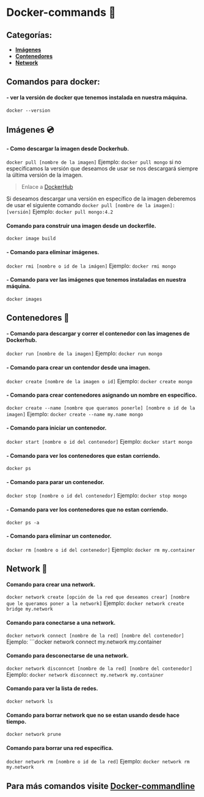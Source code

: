 # Docker-commands :whale:

## Categorías:
- [**Imágenes**](https://github.com/rgdnetwork/Docker/blob/Docker/Comandos.md#im%C3%A1genes-cd)
- [**Contenedores**](https://github.com/rgdnetwork/Docker/blob/Docker/Comandos.md#contenedores-department_store)
- [**Network**](https://github.com/rgdnetwork/Docker/blob/Docker/Comandos.md#network-link)

## Comandos para docker:

#### - ver la versión de docker que tenemos instalada en nuestra máquina.
```docker --version```

## Imágenes :cd:

#### - Como descargar la imagen desde Dockerhub.
```docker pull [nombre de la imagen]```
Ejemplo: ```docker pull mongo``` si no especificamos la versión que deseamos de usar se nos descargará siempre la última versión de la imagen.

> Enlace a [DockerHub](https://hub.docker.com/)

Si deseamos descargar una versión en específico de la imagen deberemos de usar el siguiente comando ```docker pull [nombre de la imagen]:[versión]```
Ejemplo: ```docker pull mongo:4.2```

#### Comando para construir una imagen desde un dockerfile.
```docker image build```

#### - Comando para eliminar imágenes.
```docker rmi [nombre o id de la imágen]```
Ejemplo: ```docker rmi mongo```

#### - Comando para ver las imágenes que tenemos instaladas en nuestra máquina.
```docker images```

## Contenedores :department_store:

#### - Comando para descargar y correr el contenedor con las imagenes de Dockerhub.
```docker run [nombre de la imagen]``` 
Ejemplo: ```docker run mongo```

#### - Comando para crear un contendor desde una imagen.
```docker create [nombre de la imagen o id]``` Ejemplo: ```docker create mongo```

#### - Comando para crear contenedores asignando un nombre en específico.
```docker create --name [nombre que queramos ponerle] [nombre o id de la imagen]```
Ejemplo: ```docker create --name my.name mongo```

#### - Comando para iniciar un contenedor.
```docker start [nombre o id del contenedor]```
Ejemplo: ```docker start mongo```

#### - Comando para ver los contenedores que estan corriendo.
```docker ps```

#### - Comando para parar un contenedor.
```docker stop [nombre o id del contenedor]```
Ejemplo: ```docker stop mongo```

#### - Comando para ver los contenedores que no estan corriendo.
```docker ps -a```

#### - Comando para eliminar un contenedor.
```docker rm [nombre o id del contenedor]```
Ejemplo: ```docker rm my.container```

## Network :link:

#### Comando para crear una network.
```docker network create [opción de la red que deseamos crear] [nombre que le queramos poner a la network]```
Ejemplo: ```docker network create bridge my.network```

#### Comando para conectarse a una network.
```docker network connect [nombre de la red] [nombre del contenedor]```
Ejemplo: ```docker network connect my.network my.container 

#### Comando para desconectarse de una network.
```docker network disconncet [nombre de la red] [nombre del contenedor]```
Ejemplo: ```docker network disconnect my.network my.container```

#### Comando para ver la lista de redes.
```docker network ls```

#### Comando para borrar network que no se estan usando desde hace tiempo.
```docker network prune```

#### Comando para borrar una red específica.
```docker network rm [nombre o id de la red]```
Ejemplo: ```docker network rm my.network```

## Para más comandos visite [Docker-commandline](https://docs.docker.com/engine/reference/commandline/docker/)









